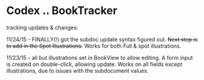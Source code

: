 # Codex .. BookTracker

tracking updates & changes:

11/24/15 - FINALLY(!) got the subdoc update syntax figured out. ~~Next step is to add in the Spot Illustrations.~~ Works for both Full & spot illustrations.

11/23/15 - all but illustrations set in BookView to allow editing. A form input is created on double-click, allowing update. Works on all fields except illustrations, due to issues with the subdocument values.